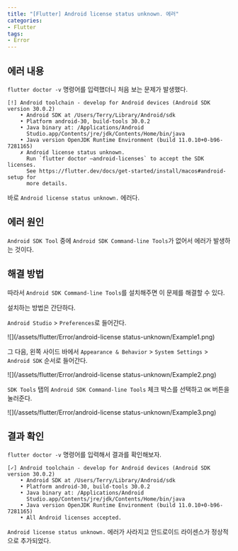 ```yaml
---
title: "[Flutter] Android license status unknown. 에러"
categories:
- Flutter
tags:
- Error
---
```


## 에러 내용

`flutter doctor -v` 명령어를 입력했더니 처음 보는 문제가 발생했다.

``` console
[!] Android toolchain - develop for Android devices (Android SDK version 30.0.2)
    • Android SDK at /Users/Terry/Library/Android/sdk
    • Platform android-30, build-tools 30.0.2
    • Java binary at: /Applications/Android
      Studio.app/Contents/jre/jdk/Contents/Home/bin/java
    • Java version OpenJDK Runtime Environment (build 11.0.10+0-b96-7281165)
    ✗ Android license status unknown.
      Run `flutter doctor —android-licenses` to accept the SDK licenses.
      See https://flutter.dev/docs/get-started/install/macos#android-setup for
      more details.
```

바로 `Android license status unknown.` 에러다.

## 에러 원인

`Android SDK Tool` 중에 `Android SDK Command-line Tools`가 없어서 에러가 발생하는 것이다.

## 해결 방법

따라서 `Android SDK Command-line Tools`를 설치해주면 이 문제를 해결할 수 있다.

설치하는 방법은 간단하다.

`Android Studio` > `Preferences`로 들어간다.

![](/assets/flutter/Error/android-license status-unknown/Example1.png)

그 다음, 왼쪽 사이드 바에서 `Appearance & Behavior` > `System Settings` > `Android SDK` 순서로 들어간다.

![](/assets/flutter/Error/android-license status-unknown/Example2.png)

`SDK Tools` 탭의 `Android SDK Command-line Tools` 체크 박스를 선택하고 `OK` 버튼을 눌러준다.

![](/assets/flutter/Error/android-license status-unknown/Example3.png)

## 결과 확인

`flutter doctor -v` 명령어를 입력해서 결과를 확인해보자.

``` console
[✓] Android toolchain - develop for Android devices (Android SDK version 30.0.2)
    • Android SDK at /Users/Terry/Library/Android/sdk
    • Platform android-30, build-tools 30.0.2
    • Java binary at: /Applications/Android
      Studio.app/Contents/jre/jdk/Contents/Home/bin/java
    • Java version OpenJDK Runtime Environment (build 11.0.10+0-b96-7281165)
    • All Android licenses accepted.
```

`Android license status unknown.` 에러가 사라지고 안드로이드 라이센스가 정상적으로 추가되었다.

